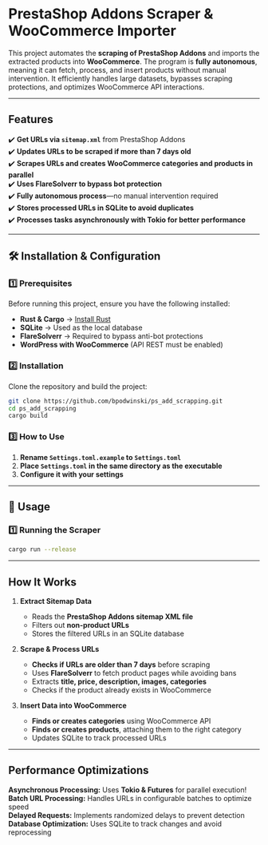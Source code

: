 # PrestaShop Addons Scraper & WooCommerce Importer

This project automates the **scraping of PrestaShop Addons** and imports the extracted products into **WooCommerce**. The program is **fully autonomous**, meaning it can fetch, process, and insert products without manual intervention. It efficiently handles large datasets, bypasses scraping protections, and optimizes WooCommerce API interactions.

---

## **Features**
✔️ **Get URLs via `sitemap.xml`** from PrestaShop Addons  
✔️ **Updates URLs to be scraped if more than 7 days old**  
✔️ **Scrapes URLs and creates WooCommerce categories and products in parallel**  
✔️ **Uses FlareSolverr to bypass bot protection**  
✔️ **Fully autonomous process**—no manual intervention required  
✔️ **Stores processed URLs in SQLite to avoid duplicates**  
✔️ **Processes tasks asynchronously with Tokio for better performance**  

---

## 🛠 **Installation & Configuration**

### **1️⃣ Prerequisites**
Before running this project, ensure you have the following installed:

- **Rust & Cargo** → [Install Rust](https://www.rust-lang.org/)
- **SQLite** → Used as the local database
- **FlareSolverr** → Required to bypass anti-bot protections
- **WordPress with WooCommerce** (API REST must be enabled)

### **2️⃣ Installation**
Clone the repository and build the project:
```sh
git clone https://github.com/bpodwinski/ps_add_scrapping.git
cd ps_add_scrapping
cargo build
```

### **3️⃣ How to Use**
1. **Rename `Settings.toml.example` to `Settings.toml`**  
2. **Place `Settings.toml` in the same directory as the executable**  
3. **Configure it with your settings**

---

## 🚀 **Usage**
### **1️⃣ Running the Scraper**
```sh
cargo run --release
```

---

## **How It Works**
1. **Extract Sitemap Data**  
   - Reads the **PrestaShop Addons sitemap XML file**  
   - Filters out **non-product URLs**  
   - Stores the filtered URLs in an SQLite database  

2. **Scrape & Process URLs**  
   - **Checks if URLs are older than 7 days** before scraping  
   - Uses **FlareSolverr** to fetch product pages while avoiding bans  
   - Extracts **title, price, description, images, categories**  
   - Checks if the product already exists in WooCommerce  

3. **Insert Data into WooCommerce**  
   - **Finds or creates categories** using WooCommerce API  
   - **Finds or creates products**, attaching them to the right category  
   - Updates SQLite to track processed URLs  

---

## **Performance Optimizations**
**Asynchronous Processing:** Uses **Tokio & Futures** for parallel execution!  
**Batch URL Processing:** Handles URLs in configurable batches to optimize speed  
**Delayed Requests:** Implements randomized delays to prevent detection  
**Database Optimization:** Uses SQLite to track changes and avoid reprocessing  
